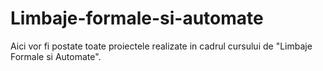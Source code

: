# Limbaje-formale-si-automate
Aici vor fi postate toate proiectele realizate in cadrul cursului de "Limbaje Formale si Automate".

